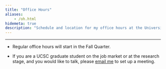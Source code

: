 ```yaml
---
title: "Office Hours"
aliases:
    - /oh.html
hidemeta: true
description: "Schedule and location for my office hours at the University of California, Santa Cruz."
---
```


--- 

- Regular office hours will start in the Fall Quarter. 

- If you are a UCSC graduate student on the job market or at the research stage, and you would like to talk, please [email me](mailto:pamichai@ucsc.edu) to set up a meeting.